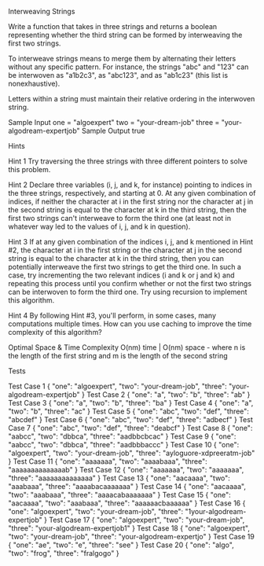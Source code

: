 Interweaving Strings

Write a function that takes in three strings and returns a boolean representing whether the third string can be formed by interweaving the first two strings.

To interweave strings means to merge them by alternating their letters without any specific pattern. For instance, the strings "abc" and "123" can be interwoven as "a1b2c3", as "abc123", and as "ab1c23" (this list is nonexhaustive).

Letters within a string must maintain their relative ordering in the interwoven string.

Sample Input
one = "algoexpert"
two = "your-dream-job"
three = "your-algodream-expertjob"
Sample Output
true


Hints

Hint 1
Try traversing the three strings with three different pointers to solve this problem.

Hint 2
Declare three variables (i, j, and k, for instance) pointing to indices in the three strings, respectively, and starting at 0. At any given combination of indices, if neither the character at i in the first string nor the character at j in the second string is equal to the character at k in the third string, then the first two strings can't interweave to form the third one (at least not in whatever way led to the values of i, j, and k in question).

Hint 3
If at any given combination of the indices i, j, and k mentioned in Hint #2, the character at i in the first string or the character at j in the second string is equal to the character at k in the third string, then you can potentially interweave the first two strings to get the third one. In such a case, try incrementing the two relevant indices (i and k or j and k) and repeating this process until you confirm whether or not the first two strings can be interwoven to form the third one. Try using recursion to implement this algorithm.

Hint 4
By following Hint #3, you'll perform, in some cases, many computations multiple times. How can you use caching to improve the time complexity of this algorithm?

Optimal Space & Time Complexity
O(nm) time | O(nm) space - where n is the length of the first string and m is the length of the second string

Tests

Test Case 1
{
  "one": "algoexpert",
  "two": "your-dream-job",
  "three": "your-algodream-expertjob"
}
Test Case 2
{
  "one": "a",
  "two": "b",
  "three": "ab"
}
Test Case 3
{
  "one": "a",
  "two": "b",
  "three": "ba"
}
Test Case 4
{
  "one": "a",
  "two": "b",
  "three": "ac"
}
Test Case 5
{
  "one": "abc",
  "two": "def",
  "three": "abcdef"
}
Test Case 6
{
  "one": "abc",
  "two": "def",
  "three": "adbecf"
}
Test Case 7
{
  "one": "abc",
  "two": "def",
  "three": "deabcf"
}
Test Case 8
{
  "one": "aabcc",
  "two": "dbbca",
  "three": "aadbbcbcac"
}
Test Case 9
{
  "one": "aabcc",
  "two": "dbbca",
  "three": "aadbbbaccc"
}
Test Case 10
{
  "one": "algoexpert",
  "two": "your-dream-job",
  "three": "ayloguore-xdpreeratm-job"
}
Test Case 11
{
  "one": "aaaaaaa",
  "two": "aaaabaaa",
  "three": "aaaaaaaaaaaaaab"
}
Test Case 12
{
  "one": "aaaaaaa",
  "two": "aaaaaaa",
  "three": "aaaaaaaaaaaaaa"
}
Test Case 13
{
  "one": "aacaaaa",
  "two": "aaabaaa",
  "three": "aaaabacaaaaaaa"
}
Test Case 14
{
  "one": "aacaaaa",
  "two": "aaabaaa",
  "three": "aaaacabaaaaaaa"
}
Test Case 15
{
  "one": "aacaaaa",
  "two": "aaabaaa",
  "three": "aaaaaacbaaaaaa"
}
Test Case 16
{
  "one": "algoexpert",
  "two": "your-dream-job",
  "three": "1your-algodream-expertjob"
}
Test Case 17
{
  "one": "algoexpert",
  "two": "your-dream-job",
  "three": "your-algodream-expertjob1"
}
Test Case 18
{
  "one": "algoexpert",
  "two": "your-dream-job",
  "three": "your-algodream-expertjo"
}
Test Case 19
{
  "one": "ae",
  "two": "e",
  "three": "see"
}
Test Case 20
{
  "one": "algo",
  "two": "frog",
  "three": "fralgogo"
}